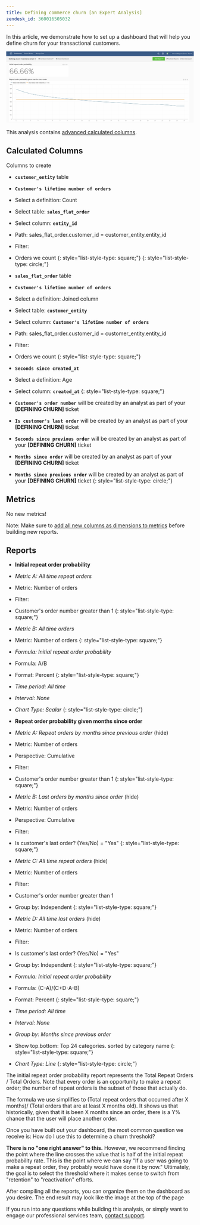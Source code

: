 ```yaml
---
title: Defining commerce churn [an Expert Analysis]
zendesk_id: 360016505032
---
```


In this article, we demonstrate how to set up a dashboard that will help you define churn for your transactional customers.

![](../../assets/2017-02-07_1356.png)

This analysis contains [advanced calculated columns](../data-warehouse-mgr/adv-calc-columns.md).

## Calculated Columns

Columns to create

* <span class="wysiwyg-color-blue">**`customer_entity`**</span> table
* <span class="wysiwyg-color-blue">**`Customer's lifetime number of orders`**</span>
* Select a definition: Count
* Select table: <span class="wysiwyg-color-blue">**`sales_flat_order`**</span>
* Select column: <span class="wysiwyg-color-blue">**`entity_id`**</span>
* Path: sales_flat_order.customer_id = customer_entity.entity_id
* Filter:
* Orders we count
{: style="list-style-type: square;"}
{: style="list-style-type: circle;"}

* <span class="wysiwyg-color-blue">**`sales_flat_order`**</span> table
* <span class="wysiwyg-color-blue">**`Customer's lifetime number of orders`**</span>
* Select a definition: Joined column
* Select table: <span class="wysiwyg-color-blue">**`customer_entity`**</span>
* Select column: <span class="wysiwyg-color-blue">**`Customer's lifetime number of orders`**</span>
* Path: sales_flat_order.customer_id = customer_entity.entity_id
* Filter:
* Orders we count
{: style="list-style-type: square;"}

* <span class="wysiwyg-color-blue">**`Seconds since created_at`**</span>
* Select a definition: Age
* Select column: <span class="wysiwyg-color-blue">**`created_at`**</span>
{: style="list-style-type: square;"}

* <span class="wysiwyg-color-blue">**`Customer's order number`**</span> will be created by an analyst as part of your **[DEFINING CHURN]** ticket
* <span class="wysiwyg-color-blue">**`Is customer's last order`**</span> will be created by an analyst as part of your **[DEFINING CHURN]** ticket
* <span class="wysiwyg-color-blue">**`Seconds since previous order`**</span> will be created by an analyst as part of your **[DEFINING CHURN]** ticket
* <span class="wysiwyg-color-blue">**`Months since order`**</span> will be created by an analyst as part of your **[DEFINING CHURN]** ticket
* <span class="wysiwyg-color-blue">**`Months since previous order`**</span> will be created by an analyst as part of your **[DEFINING CHURN]** ticket
{: style="list-style-type: circle;"}

## Metrics

No new metrics!

Note: Make sure to [add all new columns as dimensions to metrics](../data-warehouse-mgr/manage-data-dimensions-metrics.md) before building new reports.

## Reports

* **Initial repeat order probability**
* *Metric A: All time repeat orders*
* Metric: Number of orders
* Filter:
* Customer's order number greater than 1
{: style="list-style-type: square;"}

* *Metric B: All time orders*
* Metric: Number of orders
{: style="list-style-type: square;"}

* *Formula: Initial repeat order probability*
* Formula: A/B
* Format: Percent
{: style="list-style-type: square;"}

* *Time period: All time*
* *Interval: None*
* *Chart Type: Scalar*
{: style="list-style-type: circle;"}

* **Repeat order probability given months since order**
* *Metric A: Repeat orders by months since previous order* (hide)
* Metric: Number of orders
* Perspective: Cumulative
* Filter:
* Customer's order number greater than 1
{: style="list-style-type: square;"}

* *Metric B: Last orders by months since order* (hide)
* Metric: Number of orders
* Perspective: Cumulative
* Filter:
* Is customer's last order? (Yes/No) = "Yes"
{: style="list-style-type: square;"}

* *Metric C: All time repeat orders* (hide)
* Metric: Number of orders
* Filter:
* Customer's order number greater than 1

* Group by: Independent
{: style="list-style-type: square;"}

* *Metric D: All time last orders* (hide)
* Metric: Number of orders
* Filter:
* Is customer's last order? (Yes/No) = "Yes"

* Group by: Independent
{: style="list-style-type: square;"}

* *Formula: Initial repeat order probability*
* Formula: (C-A)/(C+D-A-B)
* Format: Percent
{: style="list-style-type: square;"}

* *Time period: All time*
* *Interval: None*
* *Group by: Months since previous order*
* Show top.bottom: Top 24 categories. sorted by category name
{: style="list-style-type: square;"}

* *Chart Type: Line*
{: style="list-style-type: circle;"}

The initial repeat order probability report represents the Total Repeat Orders / Total Orders. Note that every order is an opportunity to make a repeat order; the number of repeat orders is the subset of those that actually do.

The formula we use simplifies to (Total repeat orders that occurred after X months)/ (Total orders that are at least X months old). It shows us that historically, given that it is been X months since an order, there is a Y% chance that the user will place another order.

Once you have built out your dashboard, the most common question we receive is: How do I use this to determine a churn threshold?

**There is no "one right answer" to this.** However, we recommend finding the point where the line crosses the value that is half of the initial repeat probability rate. This is the point where we can say "If a user was going to make a repeat order, they probably would have done it by now." Ultimately, the goal is to select the threshold where it makes sense to switch from "retention" to "reactivation" efforts.

After compiling all the reports, you can organize them on the dashboard as you desire. The end result may look like the image at the top of the page

If you run into any questions while building this analysis, or simply want to engage our professional services team, [contact support](../../getting-started/support.md).